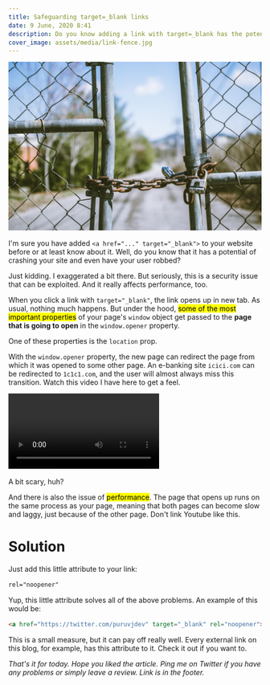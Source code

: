 ```yaml
---
title: Safeguarding target=_blank links
date: 9 June, 2020 8:41
description: Do you know adding a link with target=_blank has the potential of crashing your page and is very insecure? Find out how and its prevention.
cover_image: assets/media/link-fence.jpg
---
```


![](../assets/media/link-fence.jpg)

I'm sure you have added `<a href="..." target="_blank">` to your website before or at least know about it. Well, do you know that it has a potential of crashing your site and even have your user robbed?

Just kidding. I exaggerated a bit there. But seriously, this is a security issue that can be exploited. And it really affects performance, too.

When you click a link with `target="_blank"`, the link opens up in new tab. As usual, nothing much happens. But under the hood, <mark>some of the most important properties</mark> of your page's `window` object get passed to the **page that is going to open** in the `window.opener` property.

One of these properties is the `location` prop.

With the `window.opener` property, the new page can redirect the page from which it was opened to some other page. An e-banking site `icici.com` can be redirected to `1c1c1.com`, and the user will almost always miss this transition. Watch this video I have here to get a feel.

<video controls>
  <source src="../../assets/media/link-noopener.mp4" type="video/mp4"></source>
</video>

A bit scary, huh?

And there is also the issue of <mark>performance</mark>. The page that opens up runs on the same process as your page, meaning that both pages can become slow and laggy, just because of the other page. Don't link Youtube like this.

# Solution

Just add this little attribute to your link:

```html
rel="noopener"
```

Yup, this little attribute solves all of the above problems. An example of this would be:

```html
<a href="https://twitter.com/puruvjdev" target="_blank" rel="noopener"></a>
```

This is a small measure, but it can pay off really well. Every external link on this blog, for example, has this attribute to it. Check it out if you want to.

_That's it for today. Hope you liked the article. Ping me on Twitter if you have any problems or simply leave a review. Link is in the footer._
